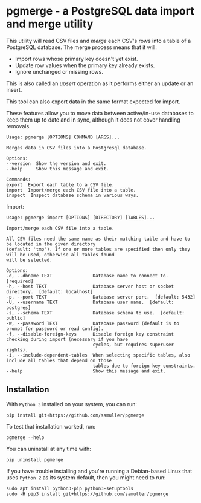 # pgmerge - a PostgreSQL data import and merge utility

This utility will read CSV files and *merge* each CSV's rows into a table of a PostgreSQL database. The merge process means that it will:

* Import rows whose primary key doesn't yet exist.
* Update row values when the primary key already exists.
* Ignore unchanged or missing rows.

This is also called an *upsert* operation as it performs either an update or an insert.

This tool can also export data in the same format expected for import.

These features allow you to move data between active/in-use databases to keep them up to date and in sync, although it does not cover handling removals.

    Usage: pgmerge [OPTIONS] COMMAND [ARGS]...

    Merges data in CSV files into a Postgresql database.

    Options:
    --version  Show the version and exit.
    --help     Show this message and exit.

    Commands:
    export  Export each table to a CSV file.
    import  Import/merge each CSV file into a table.
    inspect  Inspect database schema in various ways.

Import:

    Usage: pgmerge import [OPTIONS] [DIRECTORY] [TABLES]...

    Import/merge each CSV file into a table.

    All CSV files need the same name as their matching table and have to be located in the given directory
    (default: 'tmp'). If one or more tables are specified then only they will be used, otherwise all tables found
    will be selected.

    Options:
    -d, --dbname TEXT               Database name to connect to.  [required]
    -h, --host TEXT                 Database server host or socket directory.  [default: localhost]
    -p, --port TEXT                 Database server port.  [default: 5432]
    -U, --username TEXT             Database user name.  [default: postgres]
    -s, --schema TEXT               Database schema to use.  [default: public]
    -W, --password TEXT             Database password (default is to prompt for password or read config).
    -f, --disable-foreign-keys      Disable foreign key constraint checking during import (necessary if you have
                                    cycles, but requires superuser rights).
    -i, --include-dependent-tables  When selecting specific tables, also include all tables that depend on those
                                    tables due to foreign key constraints.
    --help                          Show this message and exit.

## Installation

With `Python 3` installed on your system, you can run:

    pip install git+https://github.com/samuller/pgmerge

To test that installation worked, run:

    pgmerge --help

You can uninstall at any time with:

    pip uninstall pgmerge

If you have trouble installing and you're running a Debian-based Linux that uses `Python 2` as its system default, then you might need to run:

    sudo apt install python3-pip python3-setuptools
    sudo -H pip3 install git+https://github.com/samuller/pgmerge








